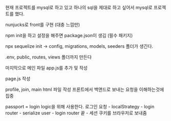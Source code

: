 현재 프로젝트를 mysql로 하고 있고 하나의 sql을 제대로 하고 싶어서 mysql로 프로젝트를 했다.

nunjucks로 front를 구현 (대충 느낌만)

npm init을 하고 설정을 해주면 package.json이 생김 (필수 패키지)

npx sequelize init -> config, migrations, models, seeders 폴더가 생긴다.

.env, public, routes, views 폴더까지 만든다

마지막으로 메인 파일 app.js를 추가 및 작성

page.js 작성

profile, join, main html 파일 작성
프론트에서 백앤드로 보내는 요청을 이해하는것에 집중

passport = login logic을 위해 사용한다.
로그인 요청 - localStrategy  - login router - serialize user - login router 끝 - 세션 쿠키를 브라우저로 보내줌

